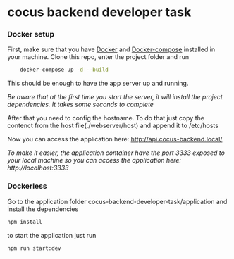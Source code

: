 # cocus backend developer task

### Docker setup

First, make sure that you have [Docker] and [Docker-compose] installed in your machine.
Clone this repo, enter the project folder and run 

``` bash
    docker-compose up -d --build
```

This should be enough to have the app server up and running.

_Be aware that at the first time you start the server, it will install the project dependencies. It takes some seconds to complete_

After that you need to config the hostname. To do that just copy the contenct from the host file(./webserver/host) and append it to /etc/hosts

Now you can access the application here: http://api.cocus-backend.local/

_To make it easier, the application container have the port 3333 exposed to your local machine so you can access the application here: http://localhost:3333_

[Docker]: https://docs.docker.com/engine/install/ubuntu/
[Docker-compose]: https://docs.docker.com/compose/install/


### Dockerless
Go to the application folder cocus-backend-developer-task/application and install the dependencies

``` bash
npm install
```

to start the application just run

``` bash
npm run start:dev
```
